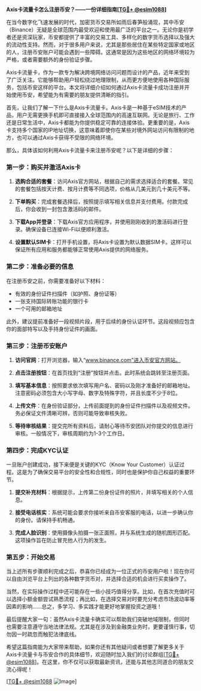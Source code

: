 **Axis卡流量卡怎么注册币安？——一份详细指南[[TG💪+ @esim1088](https://t.me/s/esim1088)]**

在当今数字化飞速发展的时代，加密货币交易所如雨后春笋般涌现，其中币安（Binance）无疑是全球范围内最受欢迎和使用最广泛的平台之一。无论你是初学者还是资深玩家，币安都提供了丰富的交易工具、多样化的数字货币选择以及强大的流动性支持。然而，对于很多用户来说，尤其是那些居住在某些特定国家或地区的人，注册币安账户可能会遇到一些障碍。这通常是因为这些地区的网络环境较为严格，或者需要额外的身份验证步骤。

Axis卡流量卡，作为一款专为解决跨境网络访问问题而设计的产品，近年来受到了广泛关注。它能够帮助用户轻松绕过地理限制，从而更方便地使用各种国际服务，包括币安这样的平台。本文将详细介绍如何通过Axis卡流量卡成功注册并开始使用币安，希望能为有需要的朋友提供清晰的指引。

首先，让我们了解一下什么是Axis卡流量卡。Axis卡是一种基于eSIM技术的产品，用户无需更换手机即可直接接入全球范围内的高速互联网。无论是旅行、工作还是日常生活中，Axis卡都能为你提供稳定可靠的连接体验。更重要的是，Axis卡支持多个国家的IP地址切换，这意味着即使你在某些对境外网站访问有限制的地方，也可以通过Axis卡获得不受限的网络环境。

那么，具体该如何利用Axis卡流量卡来注册币安呢？以下是详细的步骤：

### 第一步：购买并激活Axis卡

1. **选购合适的套餐**：访问Axis官方网站，根据自己的需求选择适合的套餐。常见的套餐包括按天计费、按月计费等不同选项，价格从几美元到几十美元不等。
   
2. **下单购买**：完成套餐选择后，按照提示填写相关信息并支付费用。付款完成后，你会收到一封包含激活码的邮件。

3. **下载App并登录**：下载Axis官方应用程序，并使用刚刚收到的激活码进行登录。确保设备已连接Wi-Fi以便顺利激活。

4. **设置默认SIM卡**：打开手机设置，将Axis卡设置为默认数据SIM卡。这样可以保证所有应用和服务都能够正常使用Axis提供的网络服务。

### 第二步：准备必要的信息

在注册币安之前，你需要准备好以下材料：
- 有效的身份证件扫描件（如护照、身份证等）
- 一张支持国际转账功能的银行卡
- 一个可用的邮箱地址

此外，建议提前准备好一段视频片段，用于后续的身份认证环节。这段视频应包含你的面部特写以及手持身份证件的画面。

### 第三步：注册币安账户

1. **访问官网**：打开浏览器，输入“www.binance.com”进入币安官方网站。

2. **点击注册按钮**：在首页找到“注册”按钮并点击。此时系统会跳转至注册页面。

3. **填写基本信息**：按照要求依次填写用户名、密码以及刚才准备好的邮箱地址。注意密码必须包含大小写字母、数字及特殊字符，并且长度不少于8位。

4. **上传文件**：在身份验证部分，上传前面提到的身份证件扫描件以及视频文件。务必保证文件清晰可辨，否则可能导致审核失败。

5. **等待审核结果**：提交完所有资料后，请耐心等待币安团队对你提交的信息进行审核。一般情况下，审核周期约为1-3个工作日。

### 第四步：完成KYC认证

一旦账户创建成功，接下来便是关键的KYC（Know Your Customer）认证过程。这是为了确保交易平台的安全性和合规性，同时也是保护你自己权益的重要环节。

1. **提交补充材料**：根据提示，上传第二份身份证件的照片，并填写相关的个人信息。

2. **接受电话核实**：系统可能会要求你接听来自币安客服的电话，以进一步确认你的身份。请保持手机畅通。

3. **完成人脸识别**：使用摄像头拍摄一张正面照，并与系统生成的随机图形匹配。这项操作旨在防止冒充他人行为的发生。

### 第五步：开始交易

当上述所有步骤顺利完成之后，恭喜你已经成为一位正式的币安用户啦！现在你可以自由浏览平台上列出的各种数字货币对，并选择合适的机会进行买卖操作了。

当然，在实际操作过程中还可能存在一些小技巧值得分享。比如，在首次充值时可以选择小额金额尝试熟悉流程；再比如，在选择交易对时要充分考虑市场波动率等因素的影响……总之，多学习、多实践才能更好地掌握投资之道哦！

最后提醒大家一句：虽然Axis卡流量卡确实可以帮助我们突破地域限制，但同时也需要注意遵守当地法律法规。尤其是在涉及到金融类业务时，更要谨慎行事，切勿因一时疏忽而触犯法律底线。

希望这篇指南能为大家带来帮助，如果你还有其他疑问或者想要了解更多关于Axis卡流量卡与币安合作的具体细节，欢迎随时加入我们的讨论群组[[TG💪+ @esim1088](https://t.me/s/esim1088)]。在这里，你不仅可以获取最新资讯，还能与其他志同道合的朋友交流心得呢！

[[TG💪+ @esim1088](https://t.me/s/esim1088) ![Image](https://i.postimg.cc/4NQfJmqS/Snipaste-2025-05-13-00-14-12.png)]